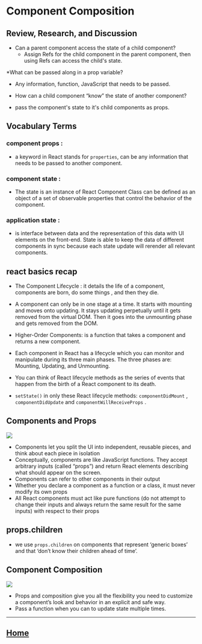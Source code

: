 # Component Composition
## Review, Research, and Discussion

* Can a parent component access the state of a child component?
  * Assign Refs for the child component in the parent component, then using Refs can access the child's state.
  
*What can be passed along in a prop variable?
  * Any information, function, JavaScript that needs to be passed. 

* How can a child component “know” the state of another component?
 * pass the component's state to it's child components as props.



## Vocabulary Terms

### component props :
  * a keyword in React stands for `properties`, can be any information that needs to be passed to another component.

### component state :
  * The state is an instance of React Component Class can be defined as an object of a set of observable properties that control the behavior of the component.


### application state :
  * is interface between data and the representation of this data with UI elements on the front-end. State is able to keep the data of different components in sync because each state update will rerender all relevant components.




## react basics recap

 * The Component Lifecycle : it details the life of a component, components are born, do some things , and then they die.

* A component can only be in one stage at a time. It starts with mounting and moves onto updating. It stays updating perpetually until it gets removed from the virtual DOM. Then it goes into the unmounting phase and gets removed from the DOM.
* Higher-Order Components: is a function that takes a component and returns a new component.

* Each component in React has a lifecycle which you can monitor and manipulate during its three main phases. The three phases are: Mounting, Updating, and Unmounting.
* You can think of React lifecycle methods as the series of events that happen from the birth of a React component to its death.
* `setState()` in only these React lifecycle methods: `componentDidMount` , `componentDidUpdate` and `componentWillReceiveProps` .


## Components and Props

<img src ="https://www.gatsbyjs.com/static/c058cc46416d6b9d5d27e571c885c936/6569d/component-with-props.png">


* Components let you split the UI into independent, reusable pieces, and think about each piece in isolation
* Conceptually, components are like JavaScript functions. They accept arbitrary inputs (called “props”) and return React elements describing what should appear on the screen.
* Components can refer to other components in their output
* Whether you declare a component as a function or a class, it must never modify its own props
* All React components must act like pure functions (do not attempt to change their inputs and always return the same result for the same inputs) with respect to their props

## props.children
* we use `props.children` on components that represent ‘generic boxes’ and that ‘don’t know their children ahead of time’.

## Component Composition

<img src ="https://res.cloudinary.com/practicaldev/image/fetch/s--yV_Dmfcz--/c_imagga_scale,f_auto,fl_progressive,h_500,q_auto,w_1000/https://cl.ly/21e6473eebb8/Image%252525202019-05-03%25252520at%252525205.30.33%25252520PM.png">

* Props and composition give you all the flexibility you need to customize a component’s look and behavior in an explicit and safe way.
* Pass a function when you can to update state multiple times.

*****************************************************************

## [ Home ](https://reem-alqurm.github.io/ReadingNotes/)